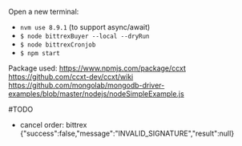 Open a new terminal:
- `nvm use 8.9.1` (to support async/await)
- `$ node bittrexBuyer --local --dryRun`
- `$ node bittrexCronjob`
- `$ npm start `

Package used:
https://www.npmjs.com/package/ccxt
https://github.com/ccxt-dev/ccxt/wiki
https://github.com/mongolab/mongodb-driver-examples/blob/master/nodejs/nodeSimpleExample.js

#TODO
- cancel order:  bittrex {"success":false,"message":"INVALID_SIGNATURE","result":null}
